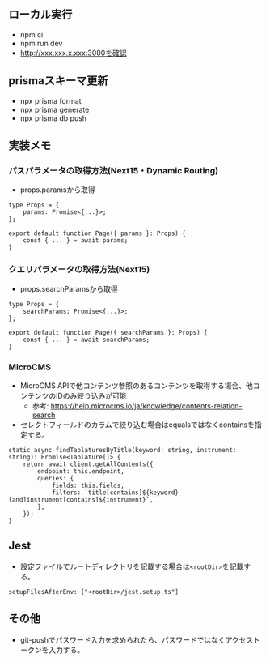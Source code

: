 ## ローカル実行

- npm ci
- npm run dev
- http://xxx.xxx.x.xxx:3000を確認

## prismaスキーマ更新

- npx prisma format
- npx prisma generate
- npx prisma db push

## 実装メモ

### パスパラメータの取得方法(Next15・Dynamic Routing)

- props.paramsから取得

```
type Props = {
    params: Promise<{...}>;
};

export default function Page({ params }: Props) {
    const { ... } = await params;
}
```

### クエリパラメータの取得方法(Next15)

- props.searchParamsから取得

```
type Props = {
    searchParams: Promise<{...}>;
};

export default function Page({ searchParams }: Props) {
    const { ... } = await searchParams;
}
```

### MicroCMS

- MicroCMS APIで他コンテンツ参照のあるコンテンツを取得する場合、他コンテンツのIDのみ絞り込みが可能
    - 参考: https://help.microcms.io/ja/knowledge/contents-relation-search
- セレクトフィールドのカラムで絞り込む場合はequalsではなくcontainsを指定する。

```
static async findTablaturesByTitle(keyword: string, instrument: string): Promise<Tablature[]> {
    return await client.getAllContents({
        endpoint: this.endpoint,
        queries: {
            fields: this.fields,
            filters: `title[contains]${keyword}[and]instrument[contains]${instrument}`,
        },
    });
}
```

## Jest

- 設定ファイルでルートディレクトリを記載する場合は`<rootDir>`を記載する。

```
setupFilesAfterEnv: ["<rootDir>/jest.setup.ts"]
```

## その他

- git-pushでパスワード入力を求められたら、パスワードではなくアクセストークンを入力する。

